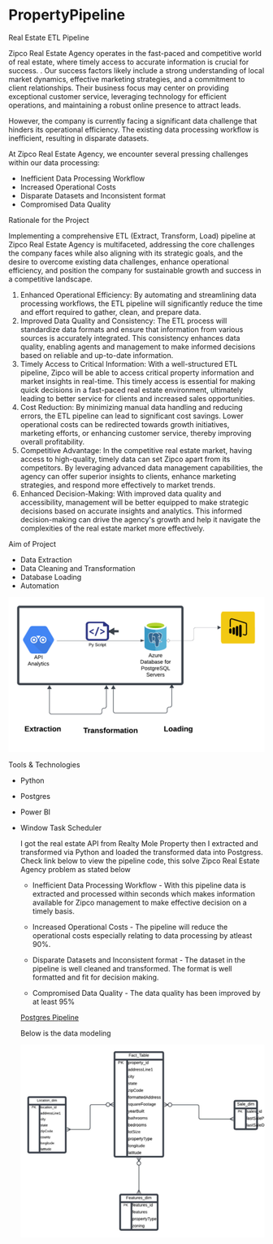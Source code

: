 # PropertyPipeline
Real Estate ETL Pipeline

Zipco Real Estate Agency operates in the fast-paced and
competitive world of real estate, where timely access to accurate
information is crucial for success. .
Our success factors likely include a strong understanding of local
market dynamics, effective marketing strategies, and a
commitment to client relationships. Their business focus may
center on providing exceptional customer service, leveraging
technology for efficient operations, and maintaining a robust
online presence to attract leads.

However, the company is currently facing a significant
data challenge that hinders its operational efficiency.
The existing data processing workflow is inefficient,
resulting in disparate datasets.

At Zipco Real Estate Agency, we encounter several pressing challenges within our data processing:
- Inefficient Data Processing Workflow
- Increased Operational Costs
- Disparate Datasets and Inconsistent format
- Compromised Data Quality

Rationale for the Project

Implementing a comprehensive ETL (Extract, Transform, Load) pipeline at Zipco Real Estate Agency is multifaceted, addressing the core
challenges the company faces while also aligning with its strategic goals, and the desire to overcome existing data challenges, enhance
operational efficiency, and position the company for sustainable growth and success in a competitive landscape.
1. Enhanced Operational Efficiency: By automating and streamlining data processing workflows, the ETL pipeline will significantly reduce
the time and effort required to gather, clean, and prepare data.
2. Improved Data Quality and Consistency: The ETL process will standardize data formats and ensure that information from various
sources is accurately integrated. This consistency enhances data quality, enabling agents and management to make informed decisions
based on reliable and up-to-date information.
3. Timely Access to Critical Information: With a well-structured ETL pipeline, Zipco will be able to access critical property information
and market insights in real-time. This timely access is essential for making quick decisions in a fast-paced real estate environment, ultimately
leading to better service for clients and increased sales opportunities.
4. Cost Reduction: By minimizing manual data handling and reducing errors, the ETL pipeline can lead to significant cost savings. Lower
operational costs can be redirected towards growth initiatives, marketing efforts, or enhancing customer service, thereby improving overall
profitability.
5. Competitive Advantage: In the competitive real estate market, having access to high-quality, timely data can set Zipco apart from its
competitors. By leveraging advanced data management capabilities, the agency can offer superior insights to clients, enhance marketing
strategies, and respond more effectively to market trends.
6. Enhanced Decision-Making: With improved data quality and accessibility, management will be better equipped to make strategic
decisions based on accurate insights and analytics. This informed decision-making can drive the agency's growth and help it navigate the
complexities of the real estate market more effectively.

Aim of Project

- Data Extraction
- Data Cleaning and Transformation
- Database Loading
- Automation

![Data Atchitecture](https://github.com/adetonayusuf/PropertyPipeline/blob/main/Data%20Architecture2.png)

Tools & Technologies

- Python
- Postgres
- Power BI
- Window Task Scheduler

  I got the real estate API from Realty Mole Property then I extracted and transformed via Python and loaded the transformed data into Postgress. Check link below to view the pipeline code, this solve Zipco Real Estate Agency problem as stated below
    - Inefficient Data Processing Workflow - With this pipeline data is extracted and processed within seconds which makes information available for Zipco management to
      make effective decision on a timely basis.

    - Increased Operational Costs - The pipeline will reduce the operational costs especially relating to data processing by atleast 90%.
 
    - Disparate Datasets and Inconsistent format - The dataset in the pipeline is well cleaned and transformed. The format is well formatted and fit for decision making.
 
    - Compromised Data Quality - The data quality has been improved by at least 95%

  [Postgres Pipeline](https://github.com/adetonayusuf/PropertyPipeline/blob/main/postgres_pipeline.py)

  Below is the data modeling

  ![Data Modelling](https://github.com/adetonayusuf/PropertyPipeline/blob/main/Data%20Modelling.jpeg)
